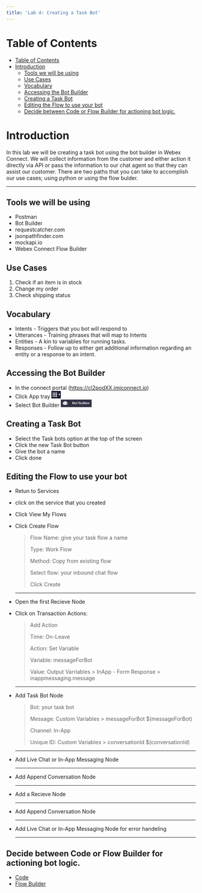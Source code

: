 ```yaml
---
title: 'Lab 4: Creating a Task Bot'
---
```


# Table of Contents
- [Table of Contents](#table-of-contents)
- [Introduction](#introduction)
  - [Tools we will be using](#tools-we-will-be-using)
  - [Use Cases](#use-cases)
  - [Vocabulary](#vocabulary)
  - [Accessing the Bot Builder](#accessing-the-bot-builder)
  - [Creating a Task Bot](#creating-a-task-bot)
  - [Editing the Flow to use your bot](#editing-the-flow-to-use-your-bot)
  - [Decide between Code or Flow Builder for actioning bot logic.](#decide-between-code-or-flow-builder-for-actioning-bot-logic)


# Introduction
In this lab we will be creating a task bot using the bot builder in Webex Connect. We will collect information from the customer and either action it directly via API or pass the information to our chat agent so that they can assist our customer.  There are two paths that you can take to accomplish our use cases; using python or using the flow bulder.

---


## Tools we will be using
- Postman
- Bot Builder
- requestcatcher.com
- jsonpathfinder.com
- mockapi.io
- Webex Connect Flow Builder


## Use Cases
1. Check if an item is in stock
2. Change my order
3. Check shipping status 

## Vocabulary 
- Intents - Triggers that you bot will respond to
- Utterances - Training phrases that will map to Intents
- Entities - A kin to variables for running tasks. 
- Responses - Follow up to either get additional information regarding an entity or a response to an intent. 

## Accessing the Bot Builder 
- In the connect portal (https://cl2podXX.imiconnect.io)
- Click App tray <img src="images\Lab4_Apptray.PNG" height="20">
- Select Bot Builder <img src="images\Lab4_BotBuilder.PNG" height="20">
## Creating a Task Bot
- Select the Task bots option at the top of the screen
- Click the new Task Bot button
- Give the bot a name
- Click done

## Editing the Flow to use your bot
- Retun to Services
- click on the service that you created
- Click View My Flows
- Click Create Flow
  > Flow Name: give your task flow a name 
  >
  > Type: Work Flow 
  >
  > Method: Copy from existing flow 
  >
  > Select flow: your inbound chat flow
  > 
  > Click Create

  ---
- Open the first Recieve Node
- Click on Transaction Actions:

    > Add Action
    >
    > Time: On-Leave
    > 
    > Action: Set Variable
    >
    > Variable: messageForBot
    >
    > Value: Output Varriables > InApp - Form Response > inappmessaging.message
    >

    ---

- Add Task Bot Node

    > Bot: your task bot
    >
    > Message: Custom Variables > messageForBot $(messageForBot)
    >
    > Channel: In-App
    >
    > Unique ID: Custom Variables > conversationId $(conversationId)
    >

    ---

- Add Live Chat or In-App Messaging Node

    > 
    >
    >
    >
    >

    ---

- Add Append Conversation Node

	>
	>
	>
	>

	---

- Add a Recieve Node

	>
	>
	>

	---


- Add Append Conversation Node

	>
	>
	>
	>

	---


- Add Live Chat or In-App Messaging Node for error handeling

	>
	>
	>
	>

	---


## Decide between Code or Flow Builder for actioning bot logic.
- [Code]([4_TaskBot_Code.md](https://wxcctechsummit.github.io/wxcclabguides/LTRCCT-3001/4_TaskBot_Code.html))
- [Flow Builder]([4_TaskBot_Flow.md](https://wxcctechsummit.github.io/wxcclabguides/LTRCCT-3001/4_TaskBot_Flow.html))











